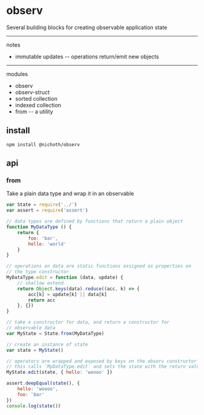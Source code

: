 # observ
Several building blocks for creating observable application state

-----------------------------------

notes

* immutable updates -- operations return/emit new objects

-----------------------------------

modules

* observ
* observ-struct
* sorted collection
* indexed collection
* from -- a utility

## install

    npm install @nichoth/observ


## api

### from
Take a plain data type and wrap it in an observable

```js
var State = require('../')
var assert = require('assert')

// data types are defined by functions that return a plain object
function MyDataType () {
    return {
        foo: 'bar',
        hello: 'world'
    }
}

// operations on data are static functions assigned as properties on
// the type constructor
MyDataType.edit = function (data, update) {
    // shallow extend
    return Object.keys(data).reduce((acc, k) => {
        acc[k] = update[k] || data[k]
        return acc
    }, {})
}

// take a constructor for data, and return a constructor for
// observable data
var MyState = State.from(MyDataType)

// create an instance of state
var state = MyState()

// operators are wrapped and exposed by keys on the observ constructor
// this calls `MyDataType.edit` and sets the state with the return value
MyState.edit(state, { hello: 'woooo' })

assert.deepEqual(state(), {
    hello: 'woooo',
    foo: 'bar'
})
console.log(state())
```

